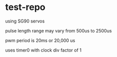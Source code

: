 # test-repo
using SG90 servos

pulse length range may vary from 500us to 2500us

pwm period is 20ms or 20,000 us


uses timer0 with clock div factor of 1
